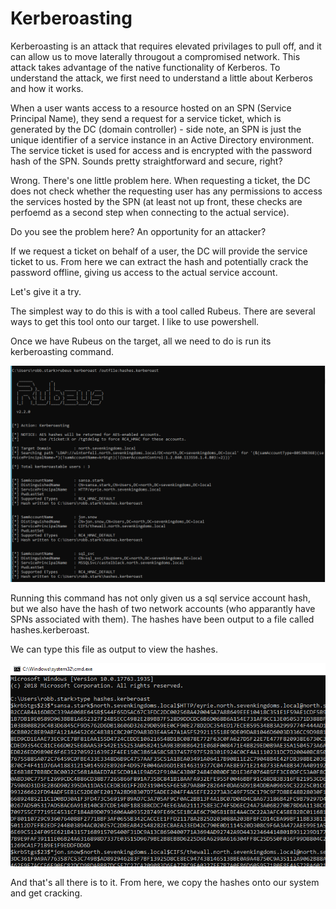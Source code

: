 # Kerberoasting

Kerberoasting is an attack that requires elevated privilages to pull off, and it can allow us to move laterally througout a compromised network. This attack takes advantage of the native functionality of Kerberos. To understand the attack, we first need to understand a little about Kerberos and how it works.

When a user wants access to a resource hosted on an SPN (Service Principal Name), they send a request for a service ticket, which is generated by the DC (domain controller) - side note, an SPN is just the unique identifier of a service instance in an Active Directory environment. The service ticket is used for access and is encrypted with the password hash of the SPN. Sounds pretty straightforward and secure, right?

Wrong. There's one little problem here. When requesting a ticket, the DC does not check whether the requesting user has any permissions to access the services hosted by the SPN (at least not up front, these checks are perfoemd as a second step when connecting to the actual service).

Do you see the problem here? An opportunity for an attacker?

If we request a ticket on behalf of a user, the DC will provide the service ticket to us. From here we can extract the hash and potentially crack the password offline, giving us access to the actual service account.

Let's give it a try.

The simplest way to do this is with a tool called Rubeus. There are several ways to get this tool onto our target. I like to use powershell.

Once we have Rubeus on the target, all we need to do is run its kerberoasting command.

![images/16-1.png](images/16-1.png)

Running this command has not only given us a sql service account hash, but we also have the hash of two network accounts (who apparantly have SPNs associated with them). The hashes have been output to a file called hashes.kerberoast.

We can type this file as output to view the hashes.

![images/16-2.png](images/16-2.png)

And that's all there is to it. From here, we copy the hashes onto our system and get cracking.

